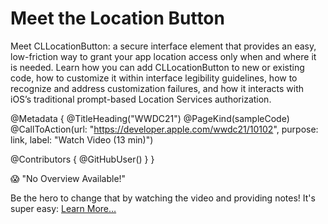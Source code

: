 # Meet the Location Button

Meet CLLocationButton: a secure interface element that provides an easy, low-friction way to grant your app location access only when and where it is needed. Learn how you can add CLLocationButton to new or existing code, how to customize it within interface legibility guidelines, how to recognize and address customization failures, and how it interacts with iOS’s traditional prompt-based Location Services authorization.

@Metadata {
   @TitleHeading("WWDC21")
   @PageKind(sampleCode)
   @CallToAction(url: "https://developer.apple.com/wwdc21/10102", purpose: link, label: "Watch Video (13 min)")

   @Contributors {
      @GitHubUser(<replace this with your GitHub handle>)
   }
}

😱 "No Overview Available!"

Be the hero to change that by watching the video and providing notes! It's super easy:
 [Learn More…](https://wwdcnotes.github.io/WWDCNotes/documentation/wwdcnotes/contributing)
